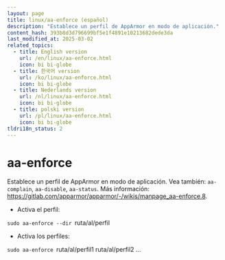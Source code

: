 ```yaml
---
layout: page
title: linux/aa-enforce (español)
description: "Establece un perfil de AppArmor en modo de aplicación."
content_hash: 393b8d3d796699bf5e1f4891e10213682dede3da
last_modified_at: 2025-03-02
related_topics:
  - title: English version
    url: /en/linux/aa-enforce.html
    icon: bi bi-globe
  - title: 한국어 version
    url: /ko/linux/aa-enforce.html
    icon: bi bi-globe
  - title: Nederlands version
    url: /nl/linux/aa-enforce.html
    icon: bi bi-globe
  - title: polski version
    url: /pl/linux/aa-enforce.html
    icon: bi bi-globe
tldri18n_status: 2
---
```

# aa-enforce

Establece un perfil de AppArmor en modo de aplicación.
Vea también: `aa-complain`, `aa-disable`, `aa-status`.
Más información: <https://gitlab.com/apparmor/apparmor/-/wikis/manpage_aa-enforce.8>.

- Activa el perfil:

`sudo aa-enforce --dir `<span class="tldr-var badge badge-pill bg-dark-lm bg-white-dm text-white-lm text-dark-dm font-weight-bold">ruta/al/perfil</span>

- Activa los perfiles:

`sudo aa-enforce `<span class="tldr-var badge badge-pill bg-dark-lm bg-white-dm text-white-lm text-dark-dm font-weight-bold">ruta/al/perfil1 ruta/al/perfil2 ...</span>
